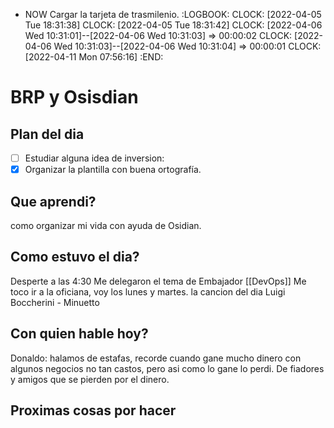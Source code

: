 - NOW Cargar la tarjeta de trasmilenio.
  :LOGBOOK:
  CLOCK: [2022-04-05 Tue 18:31:38]
  CLOCK: [2022-04-05 Tue 18:31:42]
  CLOCK: [2022-04-06 Wed 10:31:01]--[2022-04-06 Wed 10:31:03] =>  00:00:02
  CLOCK: [2022-04-06 Wed 10:31:03]--[2022-04-06 Wed 10:31:04] =>  00:00:01
  CLOCK: [2022-04-11 Mon 07:56:16]
  :END:
# BRP y Osisdian
##  Plan del dia
- [ ] Estudiar alguna idea de inversion:
- [x] Organizar la plantilla con buena ortografía.
##  Que aprendi?
como organizar mi vida con ayuda de Osidian.
##  Como estuvo el dia?
Desperte a las 4:30
Me delegaron el tema de Embajador [[DevOps]]
Me toco ir a la oficiana, voy los lunes y martes.
la cancion del dia  Luigi Boccherini - Minuetto
##  Con quien hable hoy?
Donaldo: halamos de estafas, recorde cuando gane mucho dinero con algunos negocios no tan castos, pero asi como lo gane lo perdi. 
De fiadores y amigos que se pierden por el dinero.
## Proximas cosas por hacer